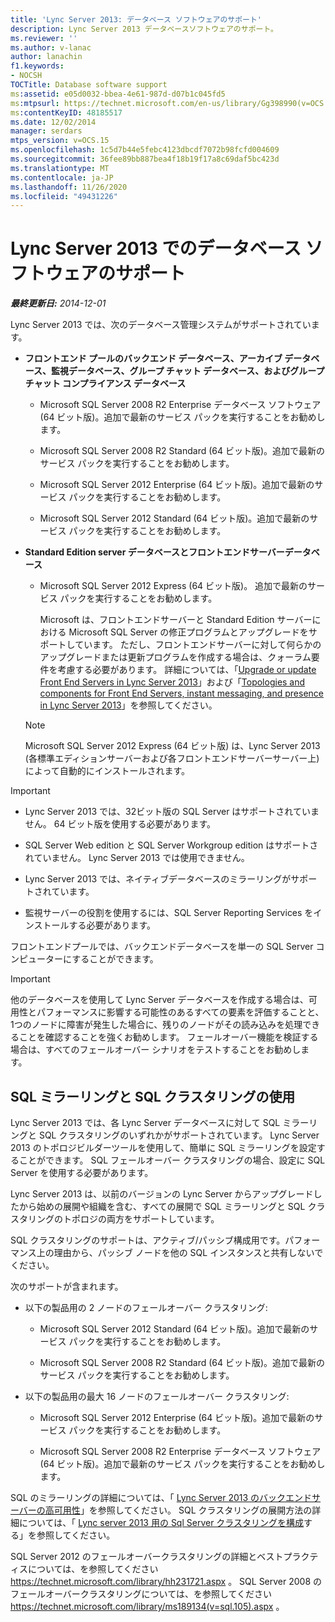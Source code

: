 ```yaml
---
title: 'Lync Server 2013: データベース ソフトウェアのサポート'
description: Lync Server 2013 データベースソフトウェアのサポート。
ms.reviewer: ''
ms.author: v-lanac
author: lanachin
f1.keywords:
- NOCSH
TOCTitle: Database software support
ms:assetid: e05d0032-bbea-4e61-987d-d07b1c045fd5
ms:mtpsurl: https://technet.microsoft.com/en-us/library/Gg398990(v=OCS.15)
ms:contentKeyID: 48185517
ms.date: 12/02/2014
manager: serdars
mtps_version: v=OCS.15
ms.openlocfilehash: 1c5d7b44e5febc4123dbcdf7072b98fcfd004609
ms.sourcegitcommit: 36fee89bb887bea4f18b19f17a8c69daf5bc423d
ms.translationtype: MT
ms.contentlocale: ja-JP
ms.lasthandoff: 11/26/2020
ms.locfileid: "49431226"
---
```

# <a name="database-software-support-in-lync-server-2013"></a>Lync Server 2013 でのデータベース ソフトウェアのサポート

<div data-xmlns="http://www.w3.org/1999/xhtml">

<div class="topic" data-xmlns="http://www.w3.org/1999/xhtml" data-msxsl="urn:schemas-microsoft-com:xslt" data-cs="https://msdn.microsoft.com/">

<div data-asp="https://msdn2.microsoft.com/asp">



</div>

<div id="mainSection">

<div id="mainBody">

<span> </span>

_**最終更新日:** 2014-12-01_

Lync Server 2013 では、次のデータベース管理システムがサポートされています。

  - **フロントエンド プールのバックエンド データベース、アーカイブ データベース、監視データベース、グループ チャット データベース、およびグループ チャット コンプライアンス データベース**
    
      - Microsoft SQL Server 2008 R2 Enterprise データベース ソフトウェア (64 ビット版)。追加で最新のサービス パックを実行することをお勧めします。
    
      - Microsoft SQL Server 2008 R2 Standard (64 ビット版)。追加で最新のサービス パックを実行することをお勧めします。
    
      - Microsoft SQL Server 2012 Enterprise (64 ビット版)。追加で最新のサービス パックを実行することをお勧めします。
    
      - Microsoft SQL Server 2012 Standard (64 ビット版)。追加で最新のサービス パックを実行することをお勧めします。

  - **Standard Edition server データベースとフロントエンドサーバーデータベース**
    
      - Microsoft SQL Server 2012 Express (64 ビット版)。 追加で最新のサービス パックを実行することをお勧めします。
        
        Microsoft は、フロントエンドサーバーと Standard Edition サーバーにおける Microsoft SQL Server の修正プログラムとアップグレードをサポートしています。 ただし、フロントエンドサーバーに対して何らかのアップグレードまたは更新プログラムを作成する場合は、クォーラム要件を考慮する必要があります。 詳細については、「[Upgrade or update Front End Servers in Lync Server 2013](lync-server-2013-upgrade-or-update-front-end-servers.md)」および「[Topologies and components for Front End Servers, instant messaging, and presence in Lync Server 2013](lync-server-2013-topologies-and-components-for-front-end-servers-instant-messaging-and-presence.md)」を参照してください。
    
    <div>
    

    > [!NOTE]  
    > Microsoft SQL Server 2012 Express (64 ビット版) は、Lync Server 2013 (各標準エディションサーバーおよび各フロントエンドサーバーサーバー上) によって自動的にインストールされます。

    
    </div>

<div>


> [!IMPORTANT]  
> <UL>
> <LI>
> <P>Lync Server 2013 では、32ビット版の SQL Server はサポートされていません。 64 ビット版を使用する必要があります。</P>
> <LI>
> <P>SQL Server Web edition と SQL Server Workgroup edition はサポートされていません。 Lync Server 2013 では使用できません。</P>
> <LI>
> <P>Lync Server 2013 では、ネイティブデータベースのミラーリングがサポートされています。</P>
> <LI>
> <P>監視サーバーの役割を使用するには、SQL Server Reporting Services をインストールする必要があります。</P></LI></UL>



</div>

フロントエンドプールでは、バックエンドデータベースを単一の SQL Server コンピューターにすることができます。

<div>


> [!IMPORTANT]  
> 他のデータベースを使用して Lync Server データベースを作成する場合は、可用性とパフォーマンスに影響する可能性のあるすべての要素を評価することと、1つのノードに障害が発生した場合に、残りのノードがその読み込みを処理できることを確認することを強くお勧めします。 フェールオーバー機能を検証する場合は、すべてのフェールオーバー シナリオをテストすることをお勧めします。



</div>

<div>

## <a name="using-sql-mirroring-and-sql-clustering"></a>SQL ミラーリングと SQL クラスタリングの使用

Lync Server 2013 では、各 Lync Server データベースに対して SQL ミラーリングと SQL クラスタリングのいずれかがサポートされています。 Lync Server 2013 のトポロジビルダーツールを使用して、簡単に SQL ミラーリングを設定することができます。 SQL フェールオーバー クラスタリングの場合、設定に SQL Server を使用する必要があります。

Lync Server 2013 は、以前のバージョンの Lync Server からアップグレードしたから始めの展開や組織を含む、すべての展開で SQL ミラーリングと SQL クラスタリングのトポロジの両方をサポートしています。

SQL クラスタリングのサポートは、アクティブ/パッシブ構成用です。パフォーマンス上の理由から、パッシブ ノードを他の SQL インスタンスと共有しないでください。

次のサポートが含まれます。

  - 以下の製品用の 2 ノードのフェールオーバー クラスタリング:
    
      - Microsoft SQL Server 2012 Standard (64 ビット版)。追加で最新のサービス パックを実行することをお勧めします。
    
      - Microsoft SQL Server 2008 R2 Standard (64 ビット版)。追加で最新のサービス パックを実行することをお勧めします。

  - 以下の製品用の最大 16 ノードのフェールオーバー クラスタリング:
    
      - Microsoft SQL Server 2012 Enterprise (64 ビット版)。追加で最新のサービス パックを実行することをお勧めします。
    
      - Microsoft SQL Server 2008 R2 Enterprise データベース ソフトウェア (64 ビット版)。追加で最新のサービス パックを実行することをお勧めします。

SQL のミラーリングの詳細については、「 [Lync Server 2013 のバックエンドサーバーの高可用性](lync-server-2013-back-end-server-high-availability.md)」を参照してください。 SQL クラスタリングの展開方法の詳細については、「 [Lync server 2013 用の Sql Server クラスタリングを構成](lync-server-2013-configure-sql-server-clustering.md)する」を参照してください。

SQL Server 2012 のフェールオーバークラスタリングの詳細とベストプラクティスについては、を参照してください <https://technet.microsoft.com/library/hh231721.aspx> 。 SQL Server 2008 のフェールオーバークラスタリングについては、を参照してください <https://technet.microsoft.com/library/ms189134(v=sql.105).aspx> 。

</div>

</div>

<span> </span>

</div>

</div>

</div>

